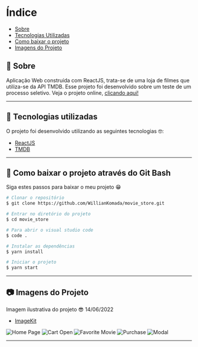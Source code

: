 # Índice

- [Sobre](#-sobre)
- [Tecnologias Utilizadas](#-tecnologias-utilizadas)
- [Como baixar o projeto](#-como-baixar-o-projeto-através-do-git-bash)
- [Imagens do Projeto](#-imagens-do-projeto)

## 📝 Sobre

<p>
  Aplicação Web construída com ReactJS, trata-se de uma loja de filmes que utiliza-se da API TMDB. Esse projeto foi desenvolvido sobre um teste de um processo seletivo. Veja o projeto online, <a href="https://moviestoretest.netlify.app/">clicando aqui!</a>
</p>

---

## 🚀 Tecnologias utilizadas

<p>O projeto foi desenvolvido utilizando as seguintes tecnologias 🤓:</p>

- [ReactJS](https://reactjs.org)
- [TMDB](https://developers.themoviedb.org/3/getting-started/introduction)

---

## 📁 Como baixar o projeto através do Git Bash

<p>Siga estes passos para baixar o meu projeto 😁</p>

```bash
# Clonar o repositório
$ git clone https://github.com/WillianKomada/movie_store.git

# Entrar no diretório do projeto
$ cd movie_store

# Para abrir o visual studio code
$ code .

# Instalar as dependências
$ yarn install

# Iniciar o projeto
$ yarn start
```

---

## 📷 Imagens do Projeto

<p>Imagem ilustrativa do projeto 😎 14/06/2022</p>

- [ImageKit](https://imagekit.io/)

<img src="https://ik.imagekit.io/cucgno2zqys/movie_pco3nBxjc.PNG?ik-sdk-version=javascript-1.4.3&updatedAt=1655239337483" alt="Home Page">
<img src="https://ik.imagekit.io/cucgno2zqys/cartmovie_Bp4tjGtS6.PNG?ik-sdk-version=javascript-1.4.3&updatedAt=1655239337083" alt="Cart Open">
<img src="https://ik.imagekit.io/cucgno2zqys/favmovie_dBFu_YedD.PNG?ik-sdk-version=javascript-1.4.3&updatedAt=1655239339948" alt="Favorite Movie">
<img src="https://ik.imagekit.io/cucgno2zqys/checkout_E-yZ7K7yF.PNG?ik-sdk-version=javascript-1.4.3&updatedAt=1655239329697" alt="Purchase">
<img src="https://ik.imagekit.io/cucgno2zqys/modalmovie_lM-KjpHp0.PNG?ik-sdk-version=javascript-1.4.3&updatedAt=1655239329890" alt="Modal">

---
